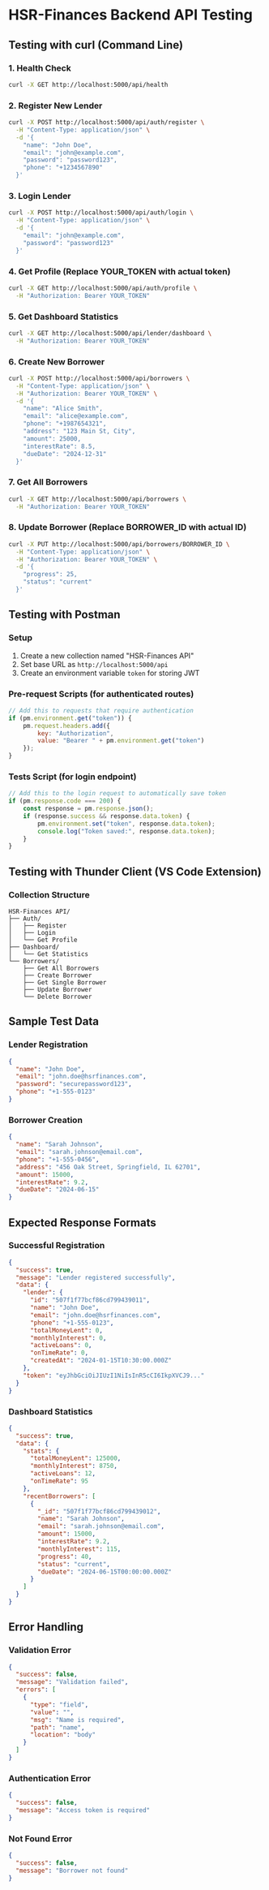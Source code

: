 # HSR-Finances Backend API Testing

## Testing with curl (Command Line)

### 1. Health Check
```bash
curl -X GET http://localhost:5000/api/health
```

### 2. Register New Lender
```bash
curl -X POST http://localhost:5000/api/auth/register \
  -H "Content-Type: application/json" \
  -d '{
    "name": "John Doe",
    "email": "john@example.com",
    "password": "password123",
    "phone": "+1234567890"
  }'
```

### 3. Login Lender
```bash
curl -X POST http://localhost:5000/api/auth/login \
  -H "Content-Type: application/json" \
  -d '{
    "email": "john@example.com",
    "password": "password123"
  }'
```

### 4. Get Profile (Replace YOUR_TOKEN with actual token)
```bash
curl -X GET http://localhost:5000/api/auth/profile \
  -H "Authorization: Bearer YOUR_TOKEN"
```

### 5. Get Dashboard Statistics
```bash
curl -X GET http://localhost:5000/api/lender/dashboard \
  -H "Authorization: Bearer YOUR_TOKEN"
```

### 6. Create New Borrower
```bash
curl -X POST http://localhost:5000/api/borrowers \
  -H "Content-Type: application/json" \
  -H "Authorization: Bearer YOUR_TOKEN" \
  -d '{
    "name": "Alice Smith",
    "email": "alice@example.com",
    "phone": "+1987654321",
    "address": "123 Main St, City",
    "amount": 25000,
    "interestRate": 8.5,
    "dueDate": "2024-12-31"
  }'
```

### 7. Get All Borrowers
```bash
curl -X GET http://localhost:5000/api/borrowers \
  -H "Authorization: Bearer YOUR_TOKEN"
```

### 8. Update Borrower (Replace BORROWER_ID with actual ID)
```bash
curl -X PUT http://localhost:5000/api/borrowers/BORROWER_ID \
  -H "Content-Type: application/json" \
  -H "Authorization: Bearer YOUR_TOKEN" \
  -d '{
    "progress": 25,
    "status": "current"
  }'
```

## Testing with Postman

### Setup
1. Create a new collection named "HSR-Finances API"
2. Set base URL as `http://localhost:5000/api`
3. Create an environment variable `token` for storing JWT

### Pre-request Scripts (for authenticated routes)
```javascript
// Add this to requests that require authentication
if (pm.environment.get("token")) {
    pm.request.headers.add({
        key: "Authorization",
        value: "Bearer " + pm.environment.get("token")
    });
}
```

### Tests Script (for login endpoint)
```javascript
// Add this to the login request to automatically save token
if (pm.response.code === 200) {
    const response = pm.response.json();
    if (response.success && response.data.token) {
        pm.environment.set("token", response.data.token);
        console.log("Token saved:", response.data.token);
    }
}
```

## Testing with Thunder Client (VS Code Extension)

### Collection Structure
```
HSR-Finances API/
├── Auth/
│   ├── Register
│   ├── Login
│   └── Get Profile
├── Dashboard/
│   └── Get Statistics
└── Borrowers/
    ├── Get All Borrowers
    ├── Create Borrower
    ├── Get Single Borrower
    ├── Update Borrower
    └── Delete Borrower
```

## Sample Test Data

### Lender Registration
```json
{
  "name": "John Doe",
  "email": "john.doe@hsrfinances.com",
  "password": "securepassword123",
  "phone": "+1-555-0123"
}
```

### Borrower Creation
```json
{
  "name": "Sarah Johnson",
  "email": "sarah.johnson@email.com",
  "phone": "+1-555-0456",
  "address": "456 Oak Street, Springfield, IL 62701",
  "amount": 15000,
  "interestRate": 9.2,
  "dueDate": "2024-06-15"
}
```

## Expected Response Formats

### Successful Registration
```json
{
  "success": true,
  "message": "Lender registered successfully",
  "data": {
    "lender": {
      "id": "507f1f77bcf86cd799439011",
      "name": "John Doe",
      "email": "john.doe@hsrfinances.com",
      "phone": "+1-555-0123",
      "totalMoneyLent": 0,
      "monthlyInterest": 0,
      "activeLoans": 0,
      "onTimeRate": 0,
      "createdAt": "2024-01-15T10:30:00.000Z"
    },
    "token": "eyJhbGciOiJIUzI1NiIsInR5cCI6IkpXVCJ9..."
  }
}
```

### Dashboard Statistics
```json
{
  "success": true,
  "data": {
    "stats": {
      "totalMoneyLent": 125000,
      "monthlyInterest": 8750,
      "activeLoans": 12,
      "onTimeRate": 95
    },
    "recentBorrowers": [
      {
        "_id": "507f1f77bcf86cd799439012",
        "name": "Sarah Johnson",
        "email": "sarah.johnson@email.com",
        "amount": 15000,
        "interestRate": 9.2,
        "monthlyInterest": 115,
        "progress": 40,
        "status": "current",
        "dueDate": "2024-06-15T00:00:00.000Z"
      }
    ]
  }
}
```

## Error Handling

### Validation Error
```json
{
  "success": false,
  "message": "Validation failed",
  "errors": [
    {
      "type": "field",
      "value": "",
      "msg": "Name is required",
      "path": "name",
      "location": "body"
    }
  ]
}
```

### Authentication Error
```json
{
  "success": false,
  "message": "Access token is required"
}
```

### Not Found Error
```json
{
  "success": false,
  "message": "Borrower not found"
}
```
